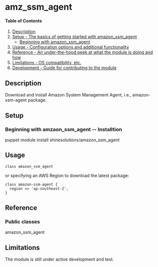 # amz_ssm_agent

#### Table of Contents

1. [Description](#description)
1. [Setup - The basics of getting started with amazon_ssm_agent](#setup)
    * [Beginning with amazon_ssm_agent](#beginning-with-amz_ssm_agent)
1. [Usage - Configuration options and additional functionality](#usage)
1. [Reference - An under-the-hood peek at what the module is doing and how](#reference)
1. [Limitations - OS compatibility, etc.](#limitations)
1. [Development - Guide for contributing to the module](#development)

## Description


Download and install Amazon System Management Agent, i.e., amazon-ssm-agent package.

## Setup

### Beginning with amzaon_ssm_agent -- Installtion
puppet module install shinesolutions/amazon_ssm_agent

## Usage

```
class amazon_ssm_agent
```
or specifying an AWS Region to download the latest package:

```
class amazon-ssm-agent {
  region => 'ap-southeast-2',
}
```

## Reference
### Public classes
amazon_ssm_agent


## Limitations

The module is still under active development and test. 
